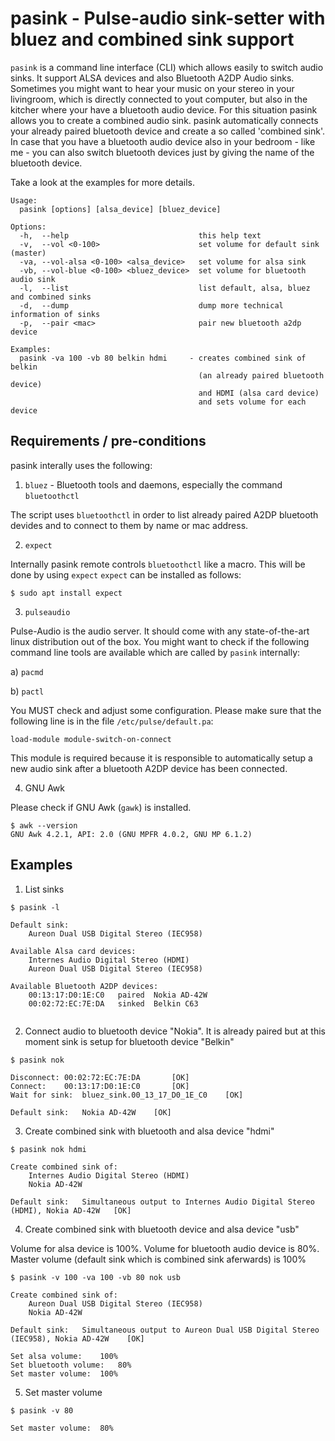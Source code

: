 # pasink - Pulse-audio sink-setter with bluez and combined sink support

`pasink` is a command line interface (CLI) which allows easily to switch audio sinks. It support ALSA devices and also Bluetooth A2DP Audio sinks. Sometimes you might want to hear your music on your stereo in your livingroom, which is directly connected to yout computer, but also in the kitcher where your have a bluetooth audio device. For this situation pasink allows you to create a combined audio sink. pasink automatically connects your already paired bluetooth device and create a so called 'combined sink'. In case that you have a bluetooth audio device also in your bedroom - like me - you can also switch bluetooth devices just by giving the name of the bluetooth device. 

Take a look at the examples for more details. 

```
Usage:
  pasink [options] [alsa_device] [bluez_device]

Options:
  -h,  --help                             this help text
  -v,  --vol <0-100>                      set volume for default sink (master)
  -va, --vol-alsa <0-100> <alsa_device>   set volume for alsa sink
  -vb, --vol-blue <0-100> <bluez_device>  set volume for bluetooth audio sink
  -l,  --list                             list default, alsa, bluez and combined sinks
  -d,  --dump                             dump more technical information of sinks
  -p,  --pair <mac>                       pair new bluetooth a2dp device

Examples:
  pasink -va 100 -vb 80 belkin hdmi     - creates combined sink of belkin
                                          (an already paired bluetooth device)
                                          and HDMI (alsa card device)
                                          and sets volume for each device
```

## Requirements / pre-conditions

pasink interally uses the following:

1. `bluez` - Bluetooth tools and daemons, especially the command `bluetoothctl`

The script uses `bluetoothctl` in order to list already paired A2DP bluetooth devides and to connect to them by name or mac address. 

2. `expect`

Internally pasink remote controls `bluetoothctl` like a macro. This will be done by using `expect`
`expect` can be installed as follows:

```
$ sudo apt install expect
```

3. `pulseaudio`

Pulse-Audio is the audio server. It should come with any state-of-the-art linux distribution out of the box. You might want to check if the following command line tools are available which are called by `pasink` internally:

a) `pacmd`

b) `pactl`

You MUST check and adjust some configuration. Please make sure that the following line is in the file `/etc/pulse/default.pa`:

```
load-module module-switch-on-connect
```

This module is required because it is responsible to automatically setup a new audio sink after a bluetooth A2DP device has been connected.  

4. GNU Awk

Please check if GNU Awk (`gawk`) is installed.

```
$ awk --version
GNU Awk 4.2.1, API: 2.0 (GNU MPFR 4.0.2, GNU MP 6.1.2)
```


## Examples

1. List sinks

```
$ pasink -l

Default sink:
	Aureon Dual USB Digital Stereo (IEC958)

Available Alsa card devices:
	Internes Audio Digital Stereo (HDMI)
	Aureon Dual USB Digital Stereo (IEC958)

Available Bluetooth A2DP devices:
	00:13:17:D0:1E:C0	paired	Nokia AD-42W
	00:02:72:EC:7E:DA	sinked	Belkin C63
  
 ```
 
 2. Connect audio to bluetooth device "Nokia". It is already paired but at this moment sink is setup for bluetooth device "Belkin"
 
 ```
 $ pasink nok

Disconnect:	00:02:72:EC:7E:DA 		[OK]
Connect:	00:13:17:D0:1E:C0 		[OK]
Wait for sink:	bluez_sink.00_13_17_D0_1E_C0 	[OK]

Default sink:	Nokia AD-42W 	[OK]
```

3. Create combined sink with bluetooth and alsa device "hdmi"

```
$ pasink nok hdmi

Create combined sink of:
	Internes Audio Digital Stereo (HDMI)
	Nokia AD-42W

Default sink:	Simultaneous output to Internes Audio Digital Stereo (HDMI), Nokia AD-42W 	[OK]
```

4. Create combined sink with bluetooth device and alsa device "usb"

Volume for alsa device is 100%. Volume for bluetooth audio device is 80%. Master volume (default sink which is combined sink aferwards) is 100%
```
$ pasink -v 100 -va 100 -vb 80 nok usb

Create combined sink of:
	Aureon Dual USB Digital Stereo (IEC958)
	Nokia AD-42W

Default sink:	Simultaneous output to Aureon Dual USB Digital Stereo (IEC958), Nokia AD-42W 	[OK]

Set alsa volume:	100%
Set bluetooth volume:	80%
Set master volume:	100%
```

5. Set master volume 

```
$ pasink -v 80

Set master volume:	80%
```
